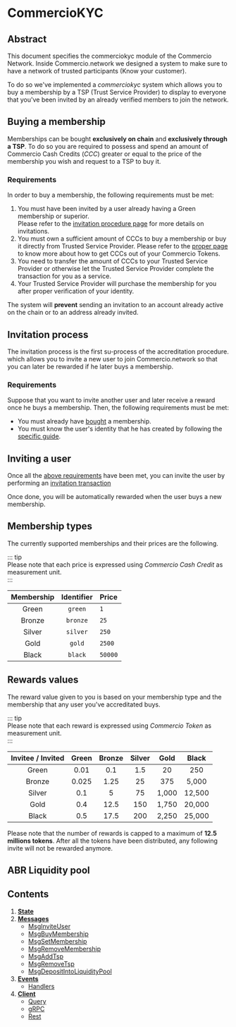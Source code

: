 <!--
order: 0
title: Commerciokyc Overview
parent:
  title: "commerciokyc"
-->

# CommercioKYC 

## Abstract

This document specifies the commerciokyc module of the Commercio Network.
Inside Commercio.network we designed a system to make sure to have a network of trusted participants (Know your customer).

To do so we've implemented a *commerciokyc* system which allows you to buy a membership by a TSP (Trust Service Provider) to display to everyone that you've been invited by an already verified members to join the network. 

## Buying a membership
Memberships can be bought **exclusively on chain** and **exclusively through a TSP**. 
To do so you are required to possess and spend an amount of Commercio Cash Credits (*CCC*) greater or 
equal to the price of the membership you wish and request to a TSP to buy it. 

### Requirements
In order to buy a membership, the following requirements must be met: 

1. You must have been invited by a user already having a Green membership or superior.  
   Please refer to the [invitation procedure page](#invitation-process) 
   for more details on invitations. 
2. You must own a sufficient amount of CCCs to buy a membership or buy it directly from Trusted Service Provider. 
   Please refer to the [proper page](../commerciomint/README.md) to know more about how to get CCCs out of your Commercio Tokens.
3. You need to transfer the amount of CCCs to your Trusted Service Provider or otherwise let the Trusted Service Provider complete the transaction for you as a service.
4. Your Trusted Service Provider will purchase the membership for you after proper verification of your identity.
   
The system will **prevent** sending an invitation to an account already active on the chain or to an address already invited.

## Invitation process
The invitation process is the first su-process of the accreditation procedure. 
which allows you to invite a new user to join Commercio.network so that you can later be rewarded if he later
buys a membership.  

### Requirements
Suppose that you want to invite another user and later receive a reward once he buys a membership. 
Then, the following requirements must be met:

* You must already have [bought](#buying-a-membership) a membership. 
* You must know the user's identity that he has created by following the [specific guide](../id/tx/create-an-identity.md).

## Inviting a user
Once all the [above requirements](#requirements) have been met, you can invite the user by performing an
[invitation transaction](02_messages.md#msginviteuser) 

Once done, you will be automatically rewarded when the user buys a new membership.  

## Membership types
The currently supported memberships and their prices are the following.

::: tip  
Please note that each price is expressed using *Commercio Cash Credit* as measurement unit.  
::: 

| Membership | Identifier | Price | 
| :-------: | :---: | :---- |
| Green | `green` | `1` | 
| Bronze | `bronze` | `25` | 
| Silver | `silver` | `250` | 
| Gold | `gold` | `2500` | 
| Black | `black` | `50000` |

## Rewards values
The reward value given to you is based on your membership type and the membership 
that any user you've accreditated buys. 

::: tip  
Please note that each reward is expressed using *Commercio Token* as measurement unit.  
::: 

| Invitee / Invited | Green | Bronze | Silver | Gold | Black |
| :--------------: | :----: | :----: | :----: | :---: | :---: |
| Green | 0.01 | 0.1 | 1.5 | 20 | 250 | 
| Bronze | 0.025 | 1.25 | 25 | 375 | 5,000 | 
| Silver | 0.1 | 5 | 75 | 1,000 | 12,500 |
| Gold | 0.4 | 12.5 | 150 | 1,750 | 20,000 |
| Black | 0.5 | 17.5 | 200 | 2,250 | 25,000 |  

Please note that the number of rewards is capped to a maximum of **12.5 millions tokens**.
After all the tokens have been distributed, any following invite will not be rewarded anymore.

## ABR Liquidity pool



## Contents

1. **[State](01_state.md)**
2. **[Messages](02_messages.md)**
   - [MsgInviteUser](02_messages.md#msginviteuser)
   - [MsgBuyMembership](02_messages.md#msgbuymembership)
   - [MsgSetMembership](02_messages.md#msgsetmembership)
   - [MsgRemoveMembership](02_messages.md#msgremovemembership)
   - [MsgAddTsp](02_messages.md#msgaddtsp)
   - [MsgRemoveTsp](02_messages.md#msgremovetsp)
   - [MsgDepositIntoLiquidityPool](02_messages.md#msgdepositintoliquiditypool)
3. **[Events](03_events.md)**
   - [Handlers](03_events.md#handlers)
4. **[Client](04_client.md)**
   - [Query](04_client.md#query)
   - [gRPC](04_client.md#gRPC)
   - [Rest](04_client.md#rest)
